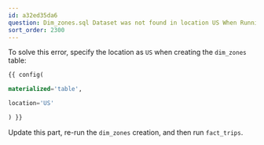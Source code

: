 ```yaml
---
id: a32ed35da6
question: Dim_zones.sql Dataset was not found in location US When Running fact_trips.sql
sort_order: 2300
---
```


To solve this error, specify the location as `US` when creating the `dim_zones` table:

```sql
{{ config(

materialized='table',

location='US'

) }}
```

Update this part, re-run the `dim_zones` creation, and then run `fact_trips`.